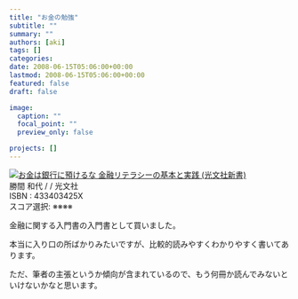 ```yaml
---
title: "お金の勉強"
subtitle: ""
summary: ""
authors: [aki]
tags: []
categories: 
date: 2008-06-15T05:06:00+00:00
lastmod: 2008-06-15T05:06:00+00:00
featured: false
draft: false

image:
  caption: ""
  focal_point: ""
  preview_only: false

projects: []
---
```

![](https://ecx.images-amazon.com/images/I/31HNjoN4EPL._SL160_.jpg)[お金は銀行に預けるな 金融リテラシーの基本と実践 (光文社新書)](http://item.excite.co.jp/detail/ASIN_433403425X)  
勝間 和代 / / 光文社  
ISBN : 433403425X  
スコア選択: ※※※※

金融に関する入門書の入門書として買いました。

本当に入り口の所ばかりみたいですが、比較的読みやすくわかりやすく書いてあります。

ただ、筆者の主張というか傾向が含まれているので、もう何冊か読んでみないといけないかなと思います。


